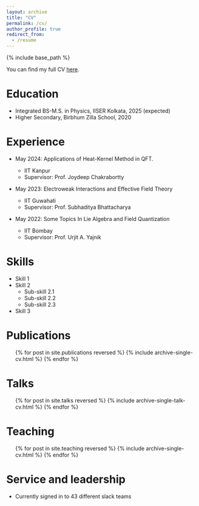 ```yaml
---
layout: archive
title: "CV"
permalink: /cv/
author_profile: true
redirect_from:
  - /resume
---
```


{% include base_path %}

You can find my full CV [here](https://soumya-jit-datta.github.io/files/Soumyajit_Datta_CV.pdf).

Education
======
* Integrated BS-M.S. in Physics, IISER Kolkata, 2025 (expected)
* Higher Secondary, Birbhum Zilla School, 2020

Experience
======
* May 2024: Applications of Heat-Kernel Method in QFT.
  * IIT Kanpur
  * Supervisor: Prof. Joydeep Chakrabortty

* May 2023: Electroweak Interactions and Effective Field Theory
  * IIT Guwahati
  * Supervisor: Prof. Subhaditya Bhattacharya

* May 2022: Some Topics In Lie Algebra and Field Quantization
  * IIT Bombay
  * Supervisor: Prof. Urjit A. Yajnik
  
Skills
======
* Skill 1
* Skill 2
  * Sub-skill 2.1
  * Sub-skill 2.2
  * Sub-skill 2.3
* Skill 3

Publications
======
  <ul>{% for post in site.publications reversed %}
    {% include archive-single-cv.html %}
  {% endfor %}</ul>
  
Talks
======
  <ul>{% for post in site.talks reversed %}
    {% include archive-single-talk-cv.html  %}
  {% endfor %}</ul>
  
Teaching
======
  <ul>{% for post in site.teaching reversed %}
    {% include archive-single-cv.html %}
  {% endfor %}</ul>
  
Service and leadership
======
* Currently signed in to 43 different slack teams
